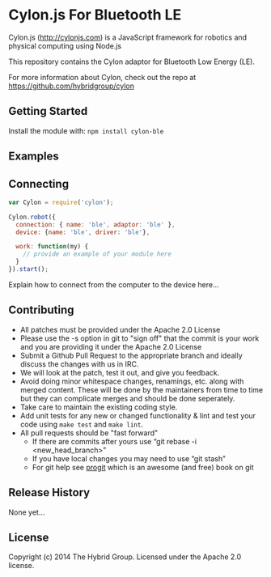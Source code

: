 # Cylon.js For Bluetooth LE

Cylon.js (http://cylonjs.com) is a JavaScript framework for robotics and
physical computing using Node.js

This repository contains the Cylon adaptor for Bluetooth Low Energy (LE).

For more information about Cylon, check out the repo at
https://github.com/hybridgroup/cylon

## Getting Started

Install the module with: `npm install cylon-ble`

## Examples

## Connecting

```javascript
var Cylon = require('cylon');

Cylon.robot({
  connection: { name: 'ble', adaptor: 'ble' },
  device: {name: 'ble', driver: 'ble'},

  work: function(my) {
    // provide an example of your module here
  }
}).start();
```

Explain how to connect from the computer to the device here...

## Contributing

* All patches must be provided under the Apache 2.0 License
* Please use the -s option in git to "sign off" that the commit is your work and you are providing it under the Apache 2.0 License
* Submit a Github Pull Request to the appropriate branch and ideally discuss the changes with us in IRC.
* We will look at the patch, test it out, and give you feedback.
* Avoid doing minor whitespace changes, renamings, etc. along with merged content. These will be done by the maintainers from time to time but they can complicate merges and should be done seperately.
* Take care to maintain the existing coding style.
* Add unit tests for any new or changed functionality & lint and test your code using `make test` and `make lint`.
* All pull requests should be "fast forward"
  * If there are commits after yours use “git rebase -i <new_head_branch>”
  * If you have local changes you may need to use “git stash”
  * For git help see [progit](http://git-scm.com/book) which is an awesome (and free) book on git

## Release History

None yet...

## License

Copyright (c) 2014 The Hybrid Group. Licensed under the Apache 2.0 license.
